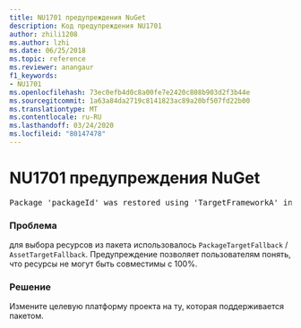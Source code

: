 ```yaml
---
title: NU1701 предупреждения NuGet
description: Код предупреждения NU1701
author: zhili1208
ms.author: lzhi
ms.date: 06/25/2018
ms.topic: reference
ms.reviewer: anangaur
f1_keywords:
- NU1701
ms.openlocfilehash: 73ec0efb4d0c8a00fe7e2420c808b903d2f3b44e
ms.sourcegitcommit: 1a63a84da2719c8141823ac89a20bf507fd22b00
ms.translationtype: MT
ms.contentlocale: ru-RU
ms.lasthandoff: 03/24/2020
ms.locfileid: "80147478"
---
```

# <a name="nuget-warning-nu1701"></a>NU1701 предупреждения NuGet

<pre>Package 'packageId' was restored using 'TargetFrameworkA' instead the project target framework 'TargetFrameworkB'. This package may not be fully compatible with your project.</pre>

### <a name="issue"></a>Проблема
для выбора ресурсов из пакета использовалось `PackageTargetFallback` / `AssetTargetFallback`. Предупреждение позволяет пользователям понять, что ресурсы не могут быть совместимы с 100%.

### <a name="solution"></a>Решение
Измените целевую платформу проекта на ту, которая поддерживается пакетом.
